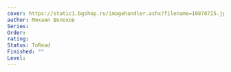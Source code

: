 ```yaml
---
cover: https://static1.bgshop.ru/imagehandler.ashx?filename=10878725.jpg&width=550
author: Михаил Шолохов
Series: 
Order: 
rating: 
Status: ToRead
Finished: ""
Level:
---
```








